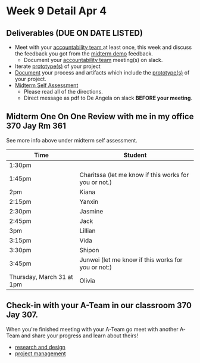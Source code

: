 # Week 9 Detail Apr 4

## Deliverables (DUE ON DATE LISTED)

* Meet with your [accountability team ](../assignments/accountability\_partner.md)at least once, this week and discuss the feedback you got from the [midterm demo](https://docs.google.com/spreadsheets/d/1U9xOT\_r\_jnaPtbKW-pZMSXHni-UoA5cN-KGZrbMJg1E/edit#gid=0) feedback.
  * Document your [accountability team](../assignments/accountability\_partner.md) meeting(s) on slack.
* Iterate [prototype(s)](../assignments/project\_plan.md) of your project
* [Document](../assignments/website.md) your process and artifacts which include the [prototype(s)](../assignments/project\_plan.md) of your project.
* [Midterm Self Assessment](../assignments/assessments/midterm\_self\_assessment.md)&#x20;
  * Please read all of the directions.&#x20;
  * Direct message as pdf to De Angela on slack **BEFORE your meeting**.

## **Midterm One On One Review with me in my office 370 Jay Rm 361**

See more info above under midterm self assessment.

| Time                      | Student                                               |
| ------------------------- | ----------------------------------------------------- |
| 1:30pm                    |                                                       |
| 1:45pm                    | Charitssa (let me know if this works for you or not.) |
| 2pm                       | Kiana                                                 |
| 2:15pm                    | Yanxin                                                |
| 2:30pm                    | Jasmine                                               |
| 2:45pm                    | Jack                                                  |
| 3pm                       | Lillian                                               |
| 3:15pm                    | Vida                                                  |
| 3:30pm                    | Shipon                                                |
| 3:45pm                    | Junwei (let me know if this works for you or not:)    |
| Thursday, March 31 at 1pm | Olivia                                                |

## Check-in with your A-Team in our classroom 370 Jay 307.&#x20;

When you're finished meeting with your A-Team go meet with another A-Team and share your progress and learn about theirs!

* [research and design](../assignments/project\_plan.md)
* [project management](../assignments/website.md)

##


